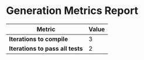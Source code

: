 # Generation Metrics Report

| Metric                          | Value     |
|---------------------------------|-----------|
| **Iterations to  compile**      | 3         |
| **Iterations to pass all tests**| 2         |

